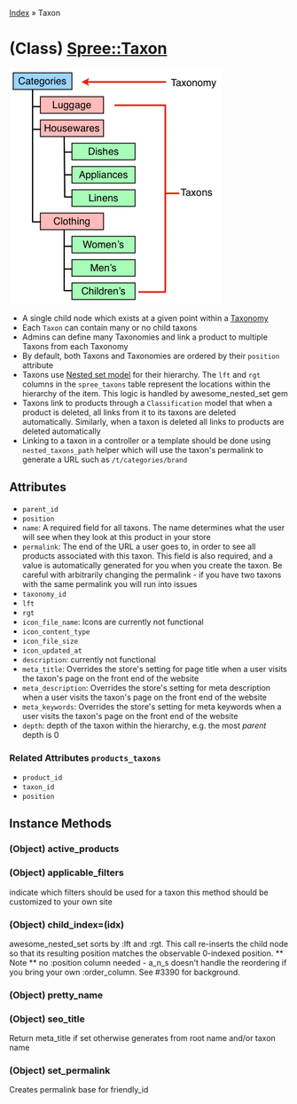 [Index](../_index.md) » Taxon

# (Class) [Spree::Taxon](http://m.gymplayer.com/taxon.rb)

![z](taxonomy_tree.jpg)

* A single child node which exists at a given point within a [Taxonomy](ProductProperty.md)
* Each `Taxon` can contain many or no child taxons
* Admins can define many Taxonomies and link a product to multiple Taxons from each Taxonomy
* By default, both Taxons and Taxonomies are ordered by their `position` attribute
* Taxons use [Nested set model](http://en.wikipedia.org/wiki/Nested_set_model) for their hierarchy.
The `lft` and `rgt` columns in the `spree_taxons` table represent the locations within the hierarchy
of the item. This logic is handled by awesome_nested_set gem
* Taxons link to products through a `Classification` model that when a product is deleted, all links
from it to its taxons are deleted automatically. Similarly, when a taxon is deleted all links to
products are deleted automatically
* Linking to a taxon in a controller or a template should be done using `nested_taxons_path` helper
which will use the taxon's permalink to generate a URL such as `/t/categories/brand`

## Attributes
* `parent_id`
* `position`
* `name`: A required field for all taxons. The name determines what the user will see when they
look at this product in your store
* `permalink`: The end of the URL a user goes to, in order to see all products associated with this
taxon. This field is also required, and a value is automatically generated for you when you
create the taxon. Be careful with arbitrarily changing the permalink - if you have two taxons
with the same permalink you will run into issues
* `taxonomy_id`
* `lft`
* `rgt`
* `icon_file_name`: Icons are currently not functional
* `icon_content_type`
* `icon_file_size`
* `icon_updated_at`
* `description`: currently not functional
* `meta_title`: Overrides the store's setting for page title when a user visits the taxon's  page
 on the front end of the website
* `meta_description`: Overrides the store's setting for meta description when a user visits the
taxon's page on the front end of the website
* `meta_keywords`: Overrides the store's setting for meta keywords when a user visits the taxon's
 page on the front end of the website
* `depth`: depth of the taxon within the hierarchy, e.g. the most *parent* depth is 0

### Related Attributes `products_taxons`
* `product_id`
* `taxon_id`
* `position`

## Instance Methods
### (Object) **active_products**


### (Object) **applicable_filters**
indicate which filters should be used for a taxon this method should be customized to your own site

### (Object) **child_index=**(idx)
awesome_nested_set sorts by :lft and :rgt. This call re-inserts the child node so that its resulting
position matches the observable 0-indexed position. ** Note ** no :position column needed - a_n_s
doesn't handle the reordering if you bring your own :order_column. See #3390 for background.

### (Object) **pretty_name**


### (Object) **seo_title**
Return meta_title if set otherwise generates from root name and/or taxon name

### (Object) **set_permalink**
Creates permalink base for friendly_id

